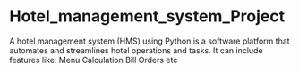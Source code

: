 # Hotel_management_system_Project
A hotel management system (HMS) using Python is a software platform that automates and streamlines hotel operations and tasks. It can include features like:
Menu
Calculation
Bill
Orders
etc
